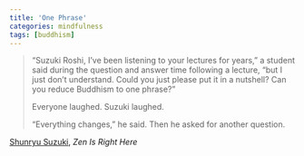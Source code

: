 ```yaml
---
title: 'One Phrase'
categories: mindfulness
tags: [buddhism]
---
```

> “Suzuki Roshi, I’ve been listening to your lectures for years,” a student said during the question and answer time following a lecture, “but I just don’t understand. Could you just please put it in a nutshell? Can you reduce Buddhism to one phrase?”
> 
> Everyone laughed. Suzuki laughed.
> 
> “Everything changes,” he said. Then he asked for another question.

[Shunryu Suzuki][1], _Zen Is Right Here_

   [1]: http://en.wikipedia.org/wiki/Shunryu_Suzuki
